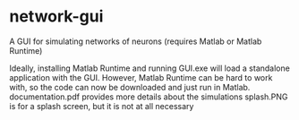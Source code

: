 # network-gui
A GUI for simulating networks of neurons (requires Matlab or Matlab Runtime)

Ideally, installing Matlab Runtime and running GUI.exe will load a standalone application with the GUI. However, Matlab Runtime can be hard to work with, so the code can now be downloaded and just run in Matlab.
documentation.pdf provides more details about the simulations
splash.PNG is for a splash screen, but it is not at all necessary
